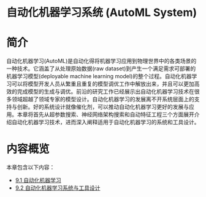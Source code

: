 <!--Copyright © Microsoft Corporation. All rights reserved.
  适用于[License](https://github.com/microsoft/AI-System/blob/main/LICENSE)版权许可-->


# 自动化机器学习系统 (AutoML System)

# 简介 

自动化机器学习(AutoML)是自动化得将机器学习应用到物理世界中的各类场景的一种技术。它涵盖了从处理原始数据(raw dataset)到产生一个满足需求可部署的机器学习模型(deployable machine learning model)的整个过程。自动化机器学习可以将模型开发人员从繁重且重复的模型调优工作中解放出来，并且可以更加高效的完成模型的生成与调优。前沿的研究工作已经展示出自动化机器学习技术在很多领域超越了领域专家的模型设计。自动化机器学习的发展离不开系统层面上的支持与创新。好的系统设计就像催化剂，可以推动自动化机器学习更好的发展与应用。本章将首先从超参数搜索、神经网络架构搜索和自动特征工程三个方面展开介绍自动化机器学习技术，进而深入阐释适用于自动化机器学习的系统和工具设计。

# 内容概览

本章包含以下内容：

- [9.1 自动化机器学习](9.1-自动化机器学习.md)
- [9.2 自动化机器学习系统与工具设计](9.2-自动化机器学习系统与工具设计.md)
